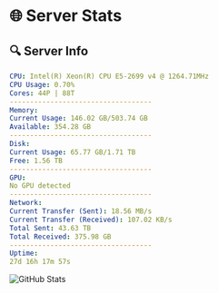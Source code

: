 # 🌐 Server Stats
## 🔍 Server Info
```yaml
CPU: Intel(R) Xeon(R) CPU E5-2699 v4 @ 1264.71MHz
CPU Usage: 0.70%
Cores: 44P | 88T
-----------------------------------
Memory:
Current Usage: 146.02 GB/503.74 GB
Available: 354.28 GB
-----------------------------------
Disk:
Current Usage: 65.77 GB/1.71 TB
Free: 1.56 TB
-----------------------------------
GPU:
No GPU detected
-----------------------------------
Network:
Current Transfer (Sent): 18.56 MB/s
Current Transfer (Received): 107.02 KB/s
Total Sent: 43.63 TB
Total Received: 375.98 GB
-----------------------------------
Uptime:
27d 16h 17m 57s
```
![GitHub Stats](https://img.shields.io/badge/Updated-2025-04-04_13:40:46-blue)